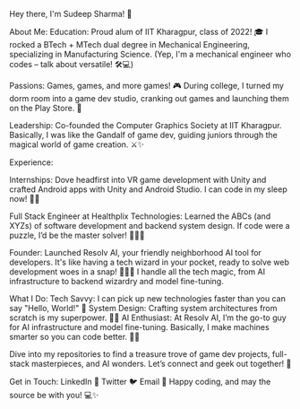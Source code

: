 Hey there, I'm Sudeep Sharma! 👾

About Me:
Education: Proud alum of IIT Kharagpur, class of 2022! 🎓 I rocked a BTech + MTech dual degree in Mechanical Engineering, specializing in Manufacturing Science. (Yep, I'm a mechanical engineer who codes – talk about versatile! 🛠️💻)

Passions: Games, games, and more games! 🎮 During college, I turned my dorm room into a game dev studio, cranking out games and launching them on the Play Store. 🚀

Leadership: Co-founded the Computer Graphics Society at IIT Kharagpur. Basically, I was like the Gandalf of game dev, guiding juniors through the magical world of game creation. ⚔️✨

Experience:

Internships: Dove headfirst into VR game development with Unity and crafted Android apps with Unity and Android Studio. I can code in my sleep now! 🛌💡

Full Stack Engineer at Healthplix Technologies: Learned the ABCs (and XYZs) of software development and backend system design. If code were a puzzle, I’d be the master solver! 🧩🧑‍💻

Founder: Launched Resolv AI, your friendly neighborhood AI tool for developers. It's like having a tech wizard in your pocket, ready to solve web development woes in a snap! 🧙‍♂️✨ I handle all the tech magic, from AI infrastructure to backend wizardry and model fine-tuning.

What I Do:
Tech Savvy: I can pick up new technologies faster than you can say "Hello, World!" 💨
System Design: Crafting system architectures from scratch is my superpower. 💪🔧
AI Enthusiast: At Resolv AI, I’m the go-to guy for AI infrastructure and model fine-tuning. Basically, I make machines smarter so you can code better. 🤖💡


Dive into my repositories to find a treasure trove of game dev projects, full-stack masterpieces, and AI wonders. Let’s connect and geek out together! 🚀

Get in Touch:
LinkedIn 🔗
Twitter 🐦
Email 📧
Happy coding, and may the source be with you! 💻✨
